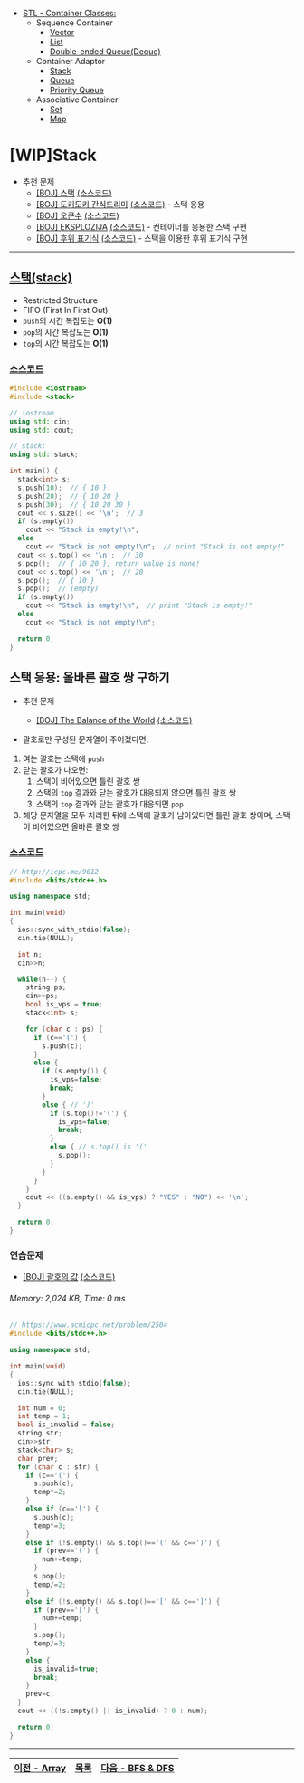 * [STL - Container Classes:](/stl/)
  * Sequence Container
    * [Vector](/stl/vector/)
    * [List](/stl/list/)
    * [Double-ended Queue(Deque)](/stl/deque/)
  * Container Adaptor
    * [Stack](/stl/stack/)
    * [Queue](/stl/queue/)
    * [Priority Queue](/stl/priority_queue_heap/)
  * Associative Container
    * [Set](/stl/set/)
    * [Map](/stl/map/)

# [WIP]Stack
* 추천 문제
  * [[BOJ] 스택](https://www.acmicpc.net/problem/10828) [(소스코드)](./src/stack.cc)
  * [[BOJ] 도키도키 간식드리미](https://www.acmicpc.net/problem/12789) [(소스코드)](./src/snack.cc) - 스택 응용
  * [[BOJ] 오큰수](https://www.acmicpc.net/problem/17298) [(소스코드)](./src/nge.cc)
  * [[BOJ] EKSPLOZIJA](https://www.acmicpc.net/problem/17298) [(소스코드)](./src/eksplozija.cpp) - 컨테이너를 응용한 스택 구현
  * [[BOJ] 후위 표기식](https://www.acmicpc.net/problem/1918) [(소스코드)](./src/postfix.cpp) - 스택을 이용한 후위 표기식 구현
---

## [스택(stack)](https://cplusplus.com/reference/stack/stack)
* Restricted Structure
* FIFO (First In First Out)
* `push`의 시간 복잡도는 <b>O(1)</b>
* `pop`의 시간 복잡도는 <b>O(1)</b>
* `top`의 시간 복잡도는 <b>O(1)</b>

### [소스코드](./src/exam.cc)
```c++
#include <iostream>
#include <stack>

// iostream
using std::cin;
using std::cout;

// stack;
using std::stack;

int main() {
  stack<int> s;
  s.push(10);  // { 10 }
  s.push(20);  // { 10 20 }
  s.push(30);  // { 10 20 30 }
  cout << s.size() << '\n';  // 3
  if (s.empty())
    cout << "Stack is empty!\n";
  else
    cout << "Stack is not empty!\n";  // print "Stack is not empty!"
  cout << s.top() << '\n';  // 30
  s.pop();  // { 10 20 }, return value is none!
  cout << s.top() << '\n';  // 20
  s.pop();  // { 10 }
  s.pop();  // (empty)
  if (s.empty())
    cout << "Stack is empty!\n";  // print "Stack is empty!"
  else
    cout << "Stack is not empty!\n";

  return 0;
}

```

## 스택 응용: 올바른 괄호 쌍 구하기
* 추천 문제
  * [[BOJ] The Balance of the World](https://www.acmicpc.net/problem/4949) [(소스코드)](./stack_app/balance_world.cpp)

* 괄호로만 구성된 문자열이 주어졌다면:
1. 여는 괄호는 스택에 `push`
2. 닫는 괄호가 나오면:
   1. 스택이 비어있으면 틀린 괄호 쌍
   2. 스택의 `top` 결과와 닫는 괄호가 대응되지 않으면 틀린 괄호 쌍
   3. 스택의 `top` 결과와 닫는 괄호가 대응되면 `pop`
3. 해당 문자열을 모두 처리한 뒤에 스택에 괄호가 남아있다면 틀린 괄호 쌍이며, 스택이 비어있으면 올바른 괄호 쌍

### [소스코드](./stack_app/exam.cpp)
```c++
// http://icpc.me/9012
#include <bits/stdc++.h>

using namespace std;

int main(void)
{
  ios::sync_with_stdio(false);
  cin.tie(NULL);

  int n;
  cin>>n;

  while(n--) {
    string ps;
    cin>>ps;
    bool is_vps = true;
    stack<int> s;

    for (char c : ps) {
      if (c=='(') {
        s.push(c);
      } 
      else {
        if (s.empty()) {
          is_vps=false;
          break;
        } 
        else { // ')'
          if (s.top()!='(') {
            is_vps=false;
            break;
          } 
          else { // s.top() is '('
            s.pop();
          }
        }
      }
    }  
    cout << ((s.empty() && is_vps) ? "YES" : "NO") << '\n';
  }

  return 0;
}
```

### 연습문제
* [[BOJ] 괄호의 값](https://www.acmicpc.net/problem/2504) [(소스코드)](./stack_app/exercise.cpp)
###### Memory: 2,024 KB, Time: 0 ms
```c++
// https://www.acmicpc.net/problem/2504
#include <bits/stdc++.h>

using namespace std;

int main(void)
{
  ios::sync_with_stdio(false);
  cin.tie(NULL);

  int num = 0;
  int temp = 1;
  bool is_invalid = false;
  string str;
  cin>>str;
  stack<char> s;
  char prev;
  for (char c : str) {
    if (c=='(') {
      s.push(c);
      temp*=2;
    }
    else if (c=='[') {
      s.push(c);
      temp*=3;
    }
    else if (!s.empty() && s.top()=='(' && c==')') {
      if (prev=='(') {
        num+=temp;
      }
      s.pop();
      temp/=2;
    }
    else if (!s.empty() && s.top()=='[' && c==']') {
      if (prev=='[') {
        num+=temp;
      }
      s.pop();
      temp/=3;
    }
    else {
      is_invalid=true;
      break;
    }
    prev=c;
  }
  cout << ((!s.empty() || is_invalid) ? 0 : num);

  return 0;
}
```

---
|[이전 - Array](/array/)|[목록](https://github.com/RyanJeong/CP#index)|[다음 - BFS & DFS](/bfs_dfs/)|
|-|-|-|
